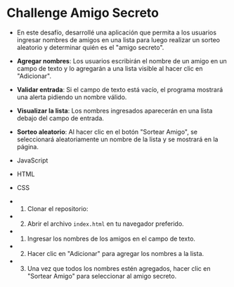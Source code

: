 <h1> Challenge Amigo Secreto</h1>

- En este desafío, desarrollé una aplicación que permita a los usuarios ingresar nombres de amigos en una lista para luego realizar un sorteo aleatorio y determinar quién es el "amigo secreto".

- **Agregar nombres**: Los usuarios escribirán el nombre de un amigo en un campo de texto y lo agregarán a una lista visible al hacer clic en "Adicionar".
- **Validar entrada**: Si el campo de texto está vacío, el programa mostrará una alerta pidiendo un nombre válido.
- **Visualizar la lista**: Los nombres ingresados aparecerán en una lista debajo del campo de entrada.
- **Sorteo aleatorio**: Al hacer clic en el botón "Sortear Amigo", se seleccionará aleatoriamente un nombre de la lista y se mostrará en la página.

- JavaScript
- HTML
- CSS

- 1. Clonar el repositorio:
   
- 2. Abrir el archivo `index.html` en tu navegador preferido.

- 1. Ingresar los nombres de los amigos en el campo de texto.
- 2. Hacer clic en "Adicionar" para agregar los nombres a la lista.
- 3. Una vez que todos los nombres estén agregados, hacer clic en "Sortear Amigo" para seleccionar al amigo secreto.
